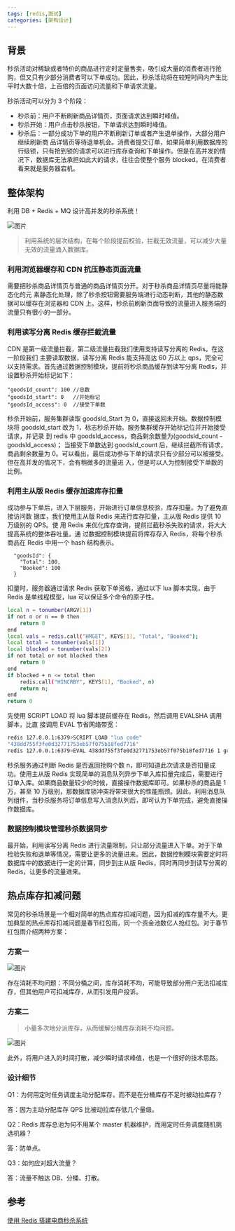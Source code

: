 ```yaml
---
tags: [redis,面试]
categories: [架构设计]
---
```


## 背景

秒杀活动对稀缺或者特价的商品进行定时定量售卖，吸引成大量的消费者进行抢购，但又只有少部分消费者可以下单成功。因此，秒杀活动将在较短时间内产生比平时大数十倍，上百倍的页面访问流量和下单请求流量。

秒杀活动可以分为 3 个阶段：

- 秒杀前：用户不断刷新商品详情页，页面请求达到瞬时峰值。
- 秒杀开始：用户点击秒杀按钮，下单请求达到瞬时峰值。
- 秒杀后：一部分成功下单的用户不断刷新订单或者产生退单操作，大部分用户继续刷新商 品详情页等待退单机会。消费者提交订单，如果简单利用数据库的行级锁，只有抢到锁的请求可以进行库存查询和下单操作。但是在高并发的情况下，数据库无法承担如此大的请求，往往会使整个服务 blocked，在消费者看来就是服务器宕机。

## 整体架构

利用 DB + Redis + MQ 设计高并发的秒杀系统！

![图片](%E8%AE%BE%E8%AE%A1%E4%B8%80%E4%B8%AA%E7%A7%92%E6%9D%80%E7%B3%BB%E7%BB%9F/640-20220911220546350.jpeg)

> 利用系统的层次结构，在每个阶段提前校验，拦截无效流量，可以减少大量无效的流量涌入数据库。

### 利用浏览器缓存和 CDN 抗压静态页面流量

需要把秒杀商品详情页与普通的商品详情页分开。对于秒杀商品详情页尽量将能静态化的元 素静态化处理，除了秒杀按钮需要服务端进行动态判断，其他的静态数据可以缓存在浏览器和 CDN 上。这样，秒杀前刷新页面导致的流量进入服务端的流量只有很小的一部分。

### 利用读写分离 Redis 缓存拦截流量

CDN 是第一级流量拦截，第二级流量拦截我们使用支持读写分离的 Redis。在这一阶段我们 主要读取数据，读写分离 Redis 能支持高达 60 万以上 qps，完全可以支持需求。首先通过数据控制模块，提前将秒杀商品缓存到读写分离 Redis，并设置秒杀开始标记如下：

```
"goodsId_count": 100 //总数
"goodsId_start": 0   //开始标记
"goodsId_access": 0  //接受下单数
```

秒杀开始前，服务集群读取 goodsId_Start 为 0，直接返回未开始。数据控制模块将 goodsId_start 改为 1，标志秒杀开始。服务集群缓存开始标记位并开始接受请求，并记录 到 redis 中 goodsId_access，商品剩余数量为(goodsId_count - goodsId_access)；
当接受下单数达到 goodsId_count 后，继续拦截所有请求，商品剩余数量为 0。可以看出，最后成功参与下单的请求只有少部分可以被接受。但在高并发的情况下，会有稍微多的流量进 入，但是可以人为控制接受下单数的比例。

### 利用主从版 Redis 缓存加速库存扣量

成功参与下单后，进入下层服务，开始进行订单信息校验，库存扣量。为了避免直接访问数 据库，我们使用主从版 Redis 来进行库存扣量，主从版 Redis 提供 10 万级别的 QPS。使 用 Redis 来优化库存查询，提前拦截秒杀失败的请求，将大大提高系统的整体吞吐量。通 过数据控制模块提前将库存存入 Redis，将每个秒杀商品在 Redis 中用一个 hash 结构表示。

```  
  "goodsId": {
    "Total": 100,
    "Booked": 100
  }
```

扣量时，服务器通过请求 Redis 获取下单资格，通过以下 lua 脚本实现，由于 Redis 是单线程模型，lua 可以保证多个命令的原子性。

```bash
local n = tonumber(ARGV[1])
if not n or n == 0 then
    return 0
end
local vals = redis.call("HMGET", KEYS[1], "Total", "Booked");
local total = tonumber(vals[1])
local blocked = tonumber(vals[2])
if not total or not blocked then
    return 0
end
if blocked + n <= total then
    redis.call("HINCRBY", KEYS[1], "Booked", n)
    return n;
end
return 0
```

先使用 SCRIPT LOAD 将 lua 脚本提前缓存在 Redis，然后调用 EVALSHA 调用脚本，比直 接调用 EVAL 节省网络带宽：

```bash
redis 127.0.0.1:6379>SCRIPT LOAD "lua code"
"438dd755f3fe0d32771753eb57f075b18fed7716"
redis 127.0.0.1:6379>EVAL 438dd755f3fe0d32771753eb57f075b18fed7716 1 goodsId 1
```

秒杀服务通过判断 Redis 是否返回抢购个数 n，即可知道此次请求是否扣量成功。使用主从版 Redis 实现简单的消息队列异步下单入库扣量完成后，需要进行订单入库。如果商品数量较少的时候，直接操作数据库即可。如果秒杀的商品是 1 万，甚至 10 万级别，那数据库锁冲突将带来很大的性能瓶颈。因此，利用消息队列组件，当秒杀服务将订单信息写入消息队列后，即可认为下单完成，避免直接操作数据库。

### 数据控制模块管理秒杀数据同步

最开始，利用读写分离 Redis 进行流量限制，只让部分流量进入下单。对于下单检验失败和退单等情况，需要让更多的流量进来。因此，数据控制模块需要定时将数据库中的数据进行一定的计算，同步到主从版 Redis，同时再同步到读写分离的 Redis，让更多的流量进来。

## 热点库存扣减问题

常见的秒杀场景是一个相对简单的热点库存扣减问题，因为扣减的库存量不大。更加典型的热点库存扣减问题是春节红包雨，同一个资金池数亿人抢红包。对于春节红包雨介绍两种方案：

### 方案一

![图片](%E8%AE%BE%E8%AE%A1%E4%B8%80%E4%B8%AA%E7%A7%92%E6%9D%80%E7%B3%BB%E7%BB%9F/640-20220911201150925-20220911220606108.png)

存在消耗不均问题：不同分桶之间，库存消耗不均，可能导致部分用户无法扣减库存，但其他用户可扣减库存，从而引发用户投诉。

### 方案二

> 小量多次地分派库存，从而缓解分桶库存消耗不均问题。

![图片](%E8%AE%BE%E8%AE%A1%E4%B8%80%E4%B8%AA%E7%A7%92%E6%9D%80%E7%B3%BB%E7%BB%9F/640-20220911201131227-20220911220609706.png)

此外，将用户进入的时间打散，减少瞬时请求峰值，也是一个很好的技术思路。

### 设计细节

Q1：为何用定时任务调度主动分配库存，而不是在分桶库存不足时被动拉库存？

答：因为主动分配库存 QPS 比被动拉库存低几个量级。

Q2：Redis 库存总池为何不用某个 master 机器维护，而用定时任务调度随机挑选机器？

答：防单点。

Q3：如何应对超大流量？

答：流量不触达 DB、分桶、打散。

## 参考
[使用 Redis 搭建电商秒杀系统](https://mp.weixin.qq.com/s/qgGS7ODqdQIHFtKnVlvIDQ)